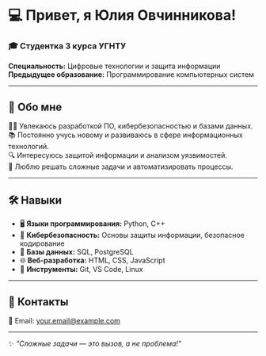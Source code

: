 # 💻 Привет, я Юлия Овчинникова!  

### 🎓 Студентка 3 курса УГНТУ  
**Специальность:** Цифровые технологии и защита информации  
**Предыдущее образование:** Программирование компьютерных систем  

---

## 🚀 Обо мне  
👩‍💻 Увлекаюсь разработкой ПО, кибербезопасностью и базами данных.  
📚 Постоянно учусь новому и развиваюсь в сфере информационных технологий.  
🔍 Интересуюсь защитой информации и анализом уязвимостей.  
🎯 Люблю решать сложные задачи и автоматизировать процессы.  

---

## 🛠️ Навыки  
- 🖥️ **Языки программирования:** Python, C++  
- 🔐 **Кибербезопасность:** Основы защиты информации, безопасное кодирование  
- 💾 **Базы данных:** SQL, PostgreSQL  
- 🌐 **Веб-разработка:** HTML, CSS, JavaScript  
- 🔧 **Инструменты:** Git, VS Code, Linux  

---

## 📌 Контакты  
📧 Email: [your.email@example.com](mailto:email@example.com)  

---

✨ _"Сложные задачи — это вызов, а не проблема!"_  

